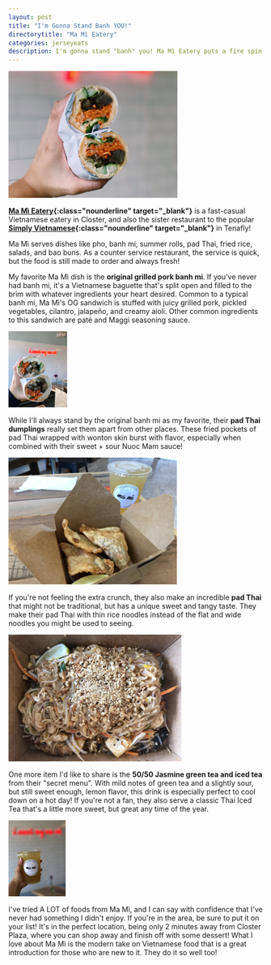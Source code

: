```yaml
---
layout: post
title: "I'm Gonna Stand Banh YOU!"
directorytitle: "Ma Mì Eatery"
categories: jerseyeats
description: I'm gonna stand "banh" you! Ma Mì Eatery puts a fire spin on some of your favorite South East Asian dishes. See my favorites...
---
```

<div class="singleimagecontainer">
    <img src="/assets/images/jerseyeats/mami/mamicrop.jpg" height="250px" class="image"> 
</div>

**[Ma Mì Eatery](https://mamieatery.com/){:class="nounderline" target="_blank"}** is a fast-casual Vietnamese eatery in Closter, and also the sister restaurant to the popular **[Simply Vietnamese](http://simplyvietnamese.info/){:class="nounderline" target="_blank"}** in Tenafly!

Ma Mì serves dishes like pho, banh mi, summer rolls, pad Thai, fried rice, salads, and bao buns. As a counter service restaurant, the service is quick, but the food is still made to order and always fresh!

My favorite Ma Mì dish is the **original grilled pork banh mi**. If you've never had banh mi, it's a Vietnamese baguette that's split open and filled to the brim with whatever ingredients your heart desired. Common to a typical banh mi, Ma Mì's OG sandwich is stuffed with juicy grilled pork, pickled vegetables, cilantro, jalapeño, and creamy aioli. Other common ingredients to this sandwich are paté and Maggi seasoning sauce.


<div class="singleimagecontainer">
    <img src="/assets/images/jerseyeats/mami/sandwich.JPG" height="150px" class="image">
</div>

While I'll always stand by the original banh mi as my favorite, their **pad Thai dumplings** really set them apart from other places. These fried pockets of pad Thai wrapped with wonton skin burst with flavor, especially when combined with their sweet + sour Nuoc Mam sauce!

<div class="singleimagecontainer">
    <img src="/assets/images/jerseyeats/mami/ptwon.jpg" height="250px" class="image">
</div>

If you're not feeling the extra crunch, they also make an incredible **pad Thai** that might not be traditional, but has a unique sweet and tangy taste. They make their pad Thai with thin rice noodles instead of the flat and wide noodles you might be used to seeing. 

<div class="singleimagecontainer">
    <img src="/assets/images/jerseyeats/mami/mamipadthai.jpg" height="250px" class="image">
</div>

One more item I'd like to share is the **50/50 Jasmine green tea and iced tea** from their "secret menu". With mild notes of green tea and a slightly sour, but still sweet enough, lemon flavor, this drink is especially perfect to cool down on a hot day! If you're not a fan, they also serve a classic Thai Iced Tea that's a little more sweet, but great any time of the year.

<div class="singleimagecontainer">
    <img src="/assets/images/jerseyeats/mami/jastea.jpg" height="150px" class="image">
</div>

I've tried A LOT of foods from Ma Mì, and I can say with confidence that I've never had something I didn't enjoy. If you're in the area, be sure to put it on your list! It's in the perfect location, being only 2 minutes away from Closter Plaza, where you can shop away and finish off with some dessert! What I love about Ma Mì is the modern take on Vietnamese food that is a great introduction for those who are new to it. They do it so well too!